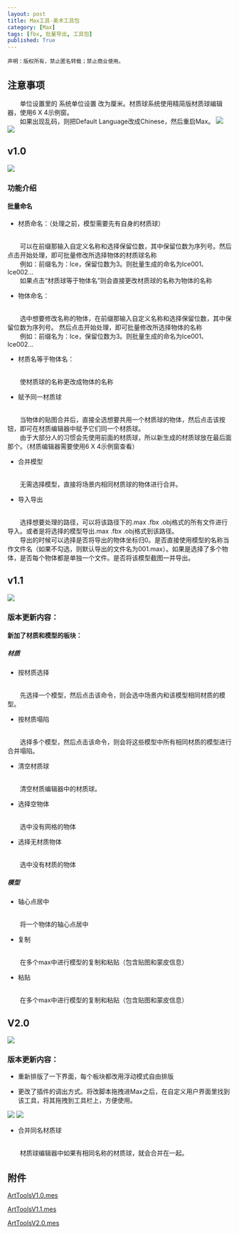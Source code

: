 ```yaml
---
layout: post
title: Max工具-美术工具包
category: [Max]
tags: [fbx, 批量导出, 工具包]
published: True
---
```



`声明：版权所有，禁止匿名转载；禁止商业使用。`

## 注意事项
　　单位设置里的 系统单位设置 改为厘米。材质球系统使用精简版材质球编辑器，使用6 X 4示例窗。
<br>
　　如果出现乱码，则把Default Language改成Chinese，然后重启Max。
<left>
<img src="/public/img/美术工具包/1.png">  <img src="/public/img/美术工具包/2.png">
</left>


## v1.0
<left>
<img src="/public/img/美术工具包/3.png">
</left>


### 功能介绍


#### 批量命名

- 材质命名：（处理之前，模型需要先有自身的材质球）
<br>
　　可以在前缀那输入自定义名称和选择保留位数，其中保留位数为序列号。然后点击开始处理，即可批量修改所选择物体的材质球名称
<br>
　　例如：前缀名为：Ice，保留位数为3。则批量生成的命名为Ice001、Ice002...
<br>
　　如果点击“材质球等于物体名”则会直接更改材质球的名称为物体的名称

- 物体命名：
<br>
　　选中想要修改名称的物体，在前缀那输入自定义名称和选择保留位数，其中保留位数为序列号。 然后点击开始处理，即可批量修改所选择物体的名称
<br>
　　例如：前缀名为：Ice，保留位数为3。则批量生成的命名为Ice001、Ice002...

- 材质名等于物体名：
<br>
　　使材质球的名称更改成物体的名称

- 赋予同一材质球
<br>
　　当物体的贴图合并后，直接全选想要共用一个材质球的物体，然后点击该按钮，即可在材质编辑器中赋予它们同一个材质球。
<br>
　　由于大部分人的习惯会先使用前面的材质球，所以新生成的材质球放在最后面那个。（材质编辑器需要使用6 X 4示例窗查看）

- 合并模型
<br>
　　无需选择模型，直接将场景内相同材质球的物体进行合并。

- 导入导出
<br>
　　选择想要处理的路径，可以将该路径下的.max .fbx .obj格式的所有文件进行导入。或者是将选择的模型导出.max .fbx .obj格式到该路径。
<br>
　　导出的时候可以选择是否将导出的物体坐标归0。是否直接使用模型的名称当作文件名（如果不勾选，则默认导出的文件名为001.max）。如果是选择了多个物体，是否每个物体都是单独一个文件。是否将该模型截图一并导出。


## v1.1
<left>
<img src="/public/img/美术工具包/4.png">
</left>


### 版本更新内容：


#### 新加了材质和模型的板块：
##### 材质
- 按材质选择
<br>
　　先选择一个模型，然后点击该命令，则会选中场景内和该模型相同材质的模型。

- 按材质塌陷
<br>
　　选择多个模型，然后点击该命令，则会将这些模型中所有相同材质的模型进行合并塌陷。

- 清空材质球
<br>
　　清空材质编辑器中的材质球。

- 选择空物体
<br>
　　选中没有网格的物体

- 选择无材质物体
<br>
　　选中没有材质的物体


##### 模型
- 轴心点居中
<br>
　　将一个物体的轴心点居中

- 复制
<br>
　　在多个max中进行模型的复制和粘贴（包含贴图和蒙皮信息）

- 粘贴
<br>
　　在多个max中进行模型的复制和粘贴（包含贴图和蒙皮信息）


## V2.0
<left>
<img src="/public/img/美术工具包/5.png">
</left>


### 版本更新内容：

- 重新排版了一下界面，每个板块都改用浮动模式自由排版

- 更改了插件的调出方式。将改脚本拖拽进Max之后，在自定义用户界面里找到该工具，将其拖拽到工具栏上，方便使用。
<left>
<img src="/public/img/美术工具包/6.png">  <img src="/public/img/美术工具包/7.png">
</left>

- 合并同名材质球
<br>
　　材质球编辑器中如果有相同名称的材质球，就会合并在一起。



## 附件
[ArtToolsV1.0.mes](/public/img/美术工具包//ArtToolsV1.0.mse)

[ArtToolsV1.1.mes](/public/img/美术工具包//ArtToolsV1.1.mse)

[ArtToolsV2.0.mes](/public/img/美术工具包//ArtToolsV2.0.mse)